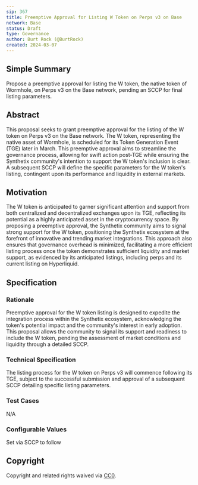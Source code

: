 ```yaml
---
sip: 367
title: Preemptive Approval for Listing W Token on Perps v3 on Base
network: Base
status: Draft
type: Governance
author: Burt Rock (@BurtRock)
created: 2024-03-07
---
```


## Simple Summary

Propose a preemptive approval for listing the W token, the native token of Wormhole, on Perps v3 on the Base network, pending an SCCP for final listing parameters.

## Abstract

This proposal seeks to grant preemptive approval for the listing of the W token on Perps v3 on the Base network. The W token, representing the native asset of Wormhole, is scheduled for its Token Generation Event (TGE) later in March. This preemptive approval aims to streamline the governance process, allowing for swift action post-TGE while ensuring the Synthetix community's intention to support the W token's inclusion is clear. A subsequent SCCP will define the specific parameters for the W token's listing, contingent upon its performance and liquidity in external markets.

## Motivation

The W token is anticipated to garner significant attention and support from both centralized and decentralized exchanges upon its TGE, reflecting its potential as a highly anticipated asset in the cryptocurrency space. By proposing a preemptive approval, the Synthetix community aims to signal strong support for the W token, positioning the Synthetix ecosystem at the forefront of innovative and trending market integrations. This approach also ensures that governance overhead is minimized, facilitating a more efficient listing process once the token demonstrates sufficient liquidity and market support, as evidenced by its anticipated listings, including perps and its current listing on Hyperliquid.

## Specification

### Rationale

Preemptive approval for the W token listing is designed to expedite the integration process within the Synthetix ecosystem, acknowledging the token's potential impact and the community's interest in early adoption. This proposal allows the community to signal its support and readiness to include the W token, pending the assessment of market conditions and liquidity through a detailed SCCP.

### Technical Specification

The listing process for the W token on Perps v3 will commence following its TGE, subject to the successful submission and approval of a subsequent SCCP detailing specific listing parameters.

### Test Cases

N/A

### Configurable Values

Set via SCCP to follow

## Copyright

Copyright and related rights waived via [CC0](https://creativecommons.org/publicdomain/zero/1.0/).
